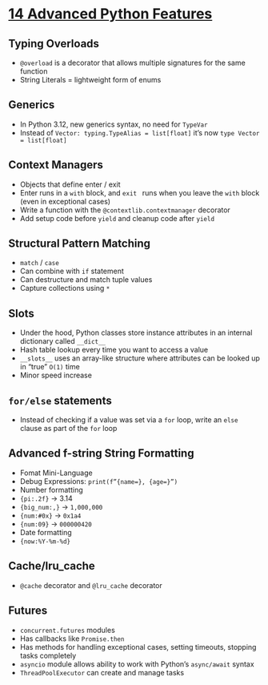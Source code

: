 # [14 Advanced Python Features](https://blog.edward-li.com/tech/advanced-python-features/)
## Typing Overloads
* `@overload` is a decorator that allows multiple signatures for the same function
* String Literals = lightweight form of enums

## Generics
* In Python 3.12, new generics syntax, no need for `TypeVar`
* Instead of `Vector: typing.TypeAlias = list[float]` it’s now `type Vector = list[float]`

## Context Managers
* Objects that define enter / exit
* Enter runs in a `with` block, and `exit ` runs when you leave the `with` block (even in exceptional cases)
* Write a function with the `@contextlib.contextmanager` decorator
* Add setup code before `yield` and cleanup code after `yield`

## Structural Pattern Matching
* `match` / `case`
* Can combine with `if` statement
* Can destructure and match tuple values
* Capture collections using `*`

## Slots
* Under the hood, Python classes store instance attributes in an internal dictionary called `__dict__`
* Hash table lookup every time you want to access a value
* `__slots__` uses an array-like structure where attributes can be looked up in “true” `O(1)` time
* Minor speed increase

## `for/else` statements
* Instead of checking if a value was set via a `for` loop, write an `else` clause as part of the `for` loop

## Advanced f-string String Formatting
* Fomat Mini-Language
* Debug Expressions: `print(f”{name=}, {age=}”)`
* Number formatting
* `{pi:.2f}` -> 3.14
* `{big_num:,}` -> `1,000,000`
* `{num:#0x}` -> `0x1a4`
* `{num:09}` -> `000000420`
* Date formatting
* `{now:%Y-%m-%d}`

## Cache/lru_cache
* `@cache` decorator and `@lru_cache` decorator

## Futures
* `concurrent.futures` modules
* Has callbacks like `Promise.then`
* Has methods for handling exceptional cases, setting timeouts, stopping tasks completely
* `asyncio` module allows ability to work with Python’s `async/await` syntax
* `ThreadPoolExecutor` can create and manage tasks
